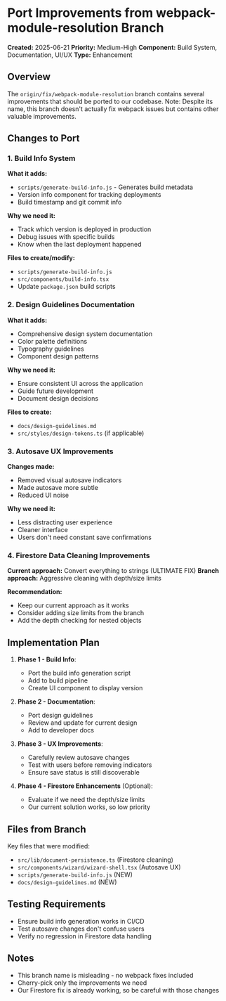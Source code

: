 # Port Improvements from webpack-module-resolution Branch

**Created:** 2025-06-21
**Priority:** Medium-High
**Component:** Build System, Documentation, UI/UX
**Type:** Enhancement

## Overview

The `origin/fix/webpack-module-resolution` branch contains several improvements that should be ported to our codebase. Note: Despite its name, this branch doesn't actually fix webpack issues but contains other valuable improvements.

## Changes to Port

### 1. Build Info System

**What it adds:**
- `scripts/generate-build-info.js` - Generates build metadata
- Version info component for tracking deployments
- Build timestamp and git commit info

**Why we need it:**
- Track which version is deployed in production
- Debug issues with specific builds
- Know when the last deployment happened

**Files to create/modify:**
- `scripts/generate-build-info.js`
- `src/components/build-info.tsx`
- Update `package.json` build scripts

### 2. Design Guidelines Documentation

**What it adds:**
- Comprehensive design system documentation
- Color palette definitions
- Typography guidelines
- Component design patterns

**Why we need it:**
- Ensure consistent UI across the application
- Guide future development
- Document design decisions

**Files to create:**
- `docs/design-guidelines.md`
- `src/styles/design-tokens.ts` (if applicable)

### 3. Autosave UX Improvements

**Changes made:**
- Removed visual autosave indicators
- Made autosave more subtle
- Reduced UI noise

**Why we need it:**
- Less distracting user experience
- Cleaner interface
- Users don't need constant save confirmations

### 4. Firestore Data Cleaning Improvements

**Current approach:** Convert everything to strings (ULTIMATE FIX)
**Branch approach:** Aggressive cleaning with depth/size limits

**Recommendation:**
- Keep our current approach as it works
- Consider adding size limits from the branch
- Add the depth checking for nested objects

## Implementation Plan

1. **Phase 1 - Build Info**:
   - Port the build info generation script
   - Add to build pipeline
   - Create UI component to display version

2. **Phase 2 - Documentation**:
   - Port design guidelines
   - Review and update for current design
   - Add to developer docs

3. **Phase 3 - UX Improvements**:
   - Carefully review autosave changes
   - Test with users before removing indicators
   - Ensure save status is still discoverable

4. **Phase 4 - Firestore Enhancements** (Optional):
   - Evaluate if we need the depth/size limits
   - Our current solution works, so low priority

## Files from Branch

Key files that were modified:
- `src/lib/document-persistence.ts` (Firestore cleaning)
- `src/components/wizard/wizard-shell.tsx` (Autosave UX)
- `scripts/generate-build-info.js` (NEW)
- `docs/design-guidelines.md` (NEW)

## Testing Requirements

- Ensure build info generation works in CI/CD
- Test autosave changes don't confuse users
- Verify no regression in Firestore data handling

## Notes

- This branch name is misleading - no webpack fixes included
- Cherry-pick only the improvements we need
- Our Firestore fix is already working, so be careful with those changes
